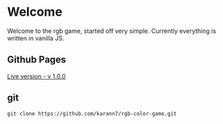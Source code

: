 # Welcome
Welcome to the rgb game, started off very simple. Currently everything is written in vanilla JS.

## Github Pages

[Live version - v 1.0.0](https://karann7.github.io/rgb-color-game/)

## git

    git clone https://github.com/karann7/rgb-color-game.git
